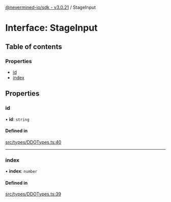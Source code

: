 [@nevermined-io/sdk - v3.0.21](../code-reference.md) / StageInput

# Interface: StageInput

## Table of contents

### Properties

- [id](StageInput.md#id)
- [index](StageInput.md#index)

## Properties

### id

• **id**: `string`

#### Defined in

[src/types/DDOTypes.ts:40](https://github.com/nevermined-io/sdk-js/blob/62acc3ce5a5465941b5118d27b5127e0bb088eae/src/types/DDOTypes.ts#L40)

---

### index

• **index**: `number`

#### Defined in

[src/types/DDOTypes.ts:39](https://github.com/nevermined-io/sdk-js/blob/62acc3ce5a5465941b5118d27b5127e0bb088eae/src/types/DDOTypes.ts#L39)
